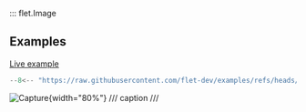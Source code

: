 ::: flet.Image

## Examples

[Live example](https://flet-controls-gallery.fly.dev/displays/image)

```python
--8<-- "https://raw.githubusercontent.com/flet-dev/examples/refs/heads/v1-docs/python/controls/"
```

![Capture](){width="80%"}
/// caption
///